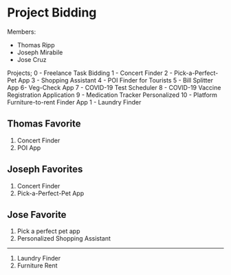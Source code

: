# Project Bidding

Members:
- Thomas Ripp
- Joseph Mirabile
- Jose Cruz

Projects;
0 - Freelance Task Bidding 
1 - Concert Finder
2 - Pick-a-Perfect-Pet App
3 - Shopping Assistant 
4 - POI Finder for Tourists 
5 - Bill Splitter App
6- Veg-Check App
7 - COVID-19 Test Scheduler
8 - COVID-19 Vaccine Registration Application
9 - Medication Tracker Personalized 
10 - Platform Furniture-to-rent Finder App
1 - Laundry Finder


## Thomas Favorite
1. Concert Finder
2. POI App

## Joseph Favorites
1. Concert Finder
2. Pick-a-Perfect-Pet App 

## Jose Favorite
1. Pick a perfect pet app
2. Personalized Shopping Assistant


------
1. Laundry Finder
2. Furniture Rent